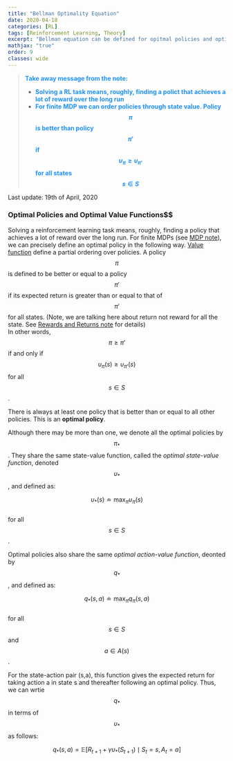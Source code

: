 ```yaml
---
title: "Bellman Optimality Equation"
date: 2020-04-18
categories: [RL]
tags: [Reinforcement Learning, Theory]
excerpt: "Bellman equation can be defined for opitmal policies and optimal value functions. Searching for optimality is what solving RL task means."
mathjax: "true"
order: 9
classes: wide
---
```


> <span style="color:dodgerblue">**Take away message from the note:**</span>
> * <span style="color:dodgerblue">**Solving a RL task means, roughly, finding a polict that achieves a lot of reward over the long run**</span>
> * <span style="color:dodgerblue">**For finite MDP we can order policies through state value. Policy $$\pi$$ is better than policy $$\pi'$$ if $$\upsilon_{\pi}\ge\upsilon_{\pi'}$$ for all states $$s\in S$$**</span>

Last update: 19th of April, 2020

### Optimal Policies and Optimal Value Functions$$

Solving a reinforcement learning task means, roughly, finding a policy that achieves a lot of reward over the long run. For finite MDPs (see [MDP note](http://www.damiankolmas.com/rl/Marcov-Decission-Process/#)), we can precisely define an optimal policy in the following way. [Value function](http://www.damiankolmas.com/rl/Value-functions-and-policies/#) define a partial ordering over policies. A policy $$\pi$$ is defined to be better or equal to a policy $$\pi'$$ if its expected return is greater than or equal to that of $$\pi'$$ for all states. (Note, we are talking here about return not reward for all the state. See [Rewards and Returns note](http://www.damiankolmas.com/rl/Rewards/#) for details)  
In other words, $$\pi\ge\pi'$$ if and only if $$\upsilon_{\pi}(s)\ge\upsilon_{\pi'}(s)$$ for all $$s\in S$$.

There is always at least one policy that is better than or equal to all other policies. This is an **optimal policy**.

Although there may be more than one, we denote all the optimal policies by $$\pi_{*}$$. They share the same state-value function, called the *optimal state-value function*, denoted $$\upsilon_{*}$$, and defined as:

$$\upsilon_{*}(s) \doteq \max_{\pi}\upsilon_{\pi}(s)$$  
for all $$s\in S$$.

Optimal policies also share the same *optimal action-value function*, deonted by $$q_*$$, and defined as:

$$q_{*}(s,a) \doteq \max_{\pi}q_{\pi}(s,a)$$  
for all $$s\in S$$ and $$a \in A(s)$$.

For the state-action pair (s,a), this function gives the expected return for taking action a in state s and thereafter following an optimal policy. Thus, we can wrtie $$q_*$$ in terms of $$\upsilon_*$$ as follows:

$$q_{*}(s,a) = \mathbb{E}[R_{t+1} + \gamma\upsilon_{*}(S_{t+1}) \mid S_t = s, A_t = a ] $$

